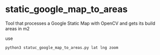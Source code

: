 # static_google_map_to_areas

Tool that processes a Google Static Map with OpenCV and gets its build areas in m2

use 

```
python3 statuc_google_map_to_areas.py lat lng zoom

```
